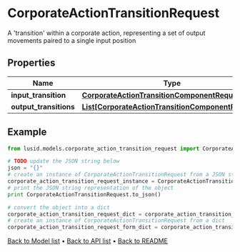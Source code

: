# CorporateActionTransitionRequest

A 'transition' within a corporate action, representing a set of output movements paired to a single input position

## Properties
Name | Type | Description | Notes
------------ | ------------- | ------------- | -------------
**input_transition** | [**CorporateActionTransitionComponentRequest**](CorporateActionTransitionComponentRequest.md) |  | [optional] 
**output_transitions** | [**List[CorporateActionTransitionComponentRequest]**](CorporateActionTransitionComponentRequest.md) |  | [optional] 

## Example

```python
from lusid.models.corporate_action_transition_request import CorporateActionTransitionRequest

# TODO update the JSON string below
json = "{}"
# create an instance of CorporateActionTransitionRequest from a JSON string
corporate_action_transition_request_instance = CorporateActionTransitionRequest.from_json(json)
# print the JSON string representation of the object
print CorporateActionTransitionRequest.to_json()

# convert the object into a dict
corporate_action_transition_request_dict = corporate_action_transition_request_instance.to_dict()
# create an instance of CorporateActionTransitionRequest from a dict
corporate_action_transition_request_form_dict = corporate_action_transition_request.from_dict(corporate_action_transition_request_dict)
```
[Back to Model list](../README.md#documentation-for-models) &#8226; [Back to API list](../README.md#documentation-for-api-endpoints) &#8226; [Back to README](../README.md)


